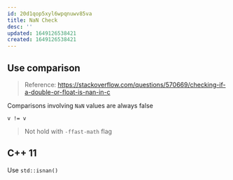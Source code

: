 ```yaml
---
id: 20d1qop5xyl6wpqnuwv85va
title: NaN Check
desc: ''
updated: 1649126538421
created: 1649126538421
---
```


## Use comparison
> Reference: https://stackoverflow.com/questions/570669/checking-if-a-double-or-float-is-nan-in-c

Comparisons involving `NaN` values are always false

`v != v`

> Not hold with `-ffast-math` flag

## C++ 11
Use `std::isnan()`